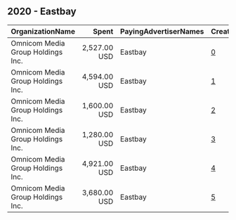 ## 2020 - Eastbay 
|OrganizationName|Spent|PayingAdvertiserNames|CreativeUrls|Impressions|Genders|AgeBrackets|CountryCodes|BillingAddresses|CandidateBallotInformation|
|:---|---:|:---|:---|---:|:---|:---|:---|:---|:---|
|Omnicom Media Group Holdings Inc.|2,527.00 USD|Eastbay|[0](https://www.snap.com/political-ads/asset/10c818e5bea32fc46345de88e8c42a18f51dace8b3626589f177839515cafc34?mediaType=mp4)|477,536||18-38|united states|"195 Broadway, 5th Floor,New York,10007,US"||
|Omnicom Media Group Holdings Inc.|4,594.00 USD|Eastbay|[1](https://www.snap.com/political-ads/asset/b991f37bfb170e557119643be502120698750691df153467d3a381e6b74c811f?mediaType=mp4)|1,042,110||18-38|united states|"195 Broadway, 5th Floor,New York,10007,US"||
|Omnicom Media Group Holdings Inc.|1,600.00 USD|Eastbay|[2](https://www.snap.com/political-ads/asset/10c818e5bea32fc46345de88e8c42a18f51dace8b3626589f177839515cafc34?mediaType=mp4)|311,036||18-38|united states|"195 Broadway, 5th Floor,New York,10007,US"||
|Omnicom Media Group Holdings Inc.|1,280.00 USD|Eastbay|[3](https://www.snap.com/political-ads/asset/10c818e5bea32fc46345de88e8c42a18f51dace8b3626589f177839515cafc34?mediaType=mp4)|211,959||18-38|united states|"195 Broadway, 5th Floor,New York,10007,US"||
|Omnicom Media Group Holdings Inc.|4,921.00 USD|Eastbay|[4](https://www.snap.com/political-ads/asset/b991f37bfb170e557119643be502120698750691df153467d3a381e6b74c811f?mediaType=mp4)|1,005,529||18-38|united states|"195 Broadway, 5th Floor,New York,10007,US"||
|Omnicom Media Group Holdings Inc.|3,680.00 USD|Eastbay|[5](https://www.snap.com/political-ads/asset/b991f37bfb170e557119643be502120698750691df153467d3a381e6b74c811f?mediaType=mp4)|672,607||18-38|united states|"195 Broadway, 5th Floor,New York,10007,US"||
